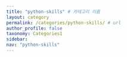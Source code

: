 ```yaml
---
title: "python-skills" # 카테고리 이름
layout: category
permalink: /categories/python-skills/ # url
author_profile: false
taxonomy: Categories1
sidebar:
nav: "python-skills"
---
```

